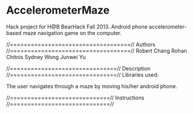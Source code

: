 AccelerometerMaze
=================

Hack project for H@B BearHack Fall 2013. Android phone accelerometer-based maze navigation game on the computer.

//===================================//
   Authors
//===================================//
  Robert Chang
  Rohan Chitnis
  Sydney Wong
  Junwei Yu

//===============================//
   Description
//===============================//
  Libraries used: 

  The user navigates through a maze by moving his/her android phone.

//=============================//
   Instructions
//=============================//
